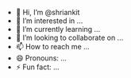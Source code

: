 - 👋 Hi, I’m @shriankit
- 👀 I’m interested in ...
- 🌱 I’m currently learning ...
- 💞️ I’m looking to collaborate on ...
- 📫 How to reach me ...
- 😄 Pronouns: ...
- ⚡ Fun fact: ...

<!---
shriankit/shriankit is a ✨ special ✨ repository because its `README.md` (this file) appears on your GitHub profile.
You can click the Preview link to take a look at your changes.
--->
